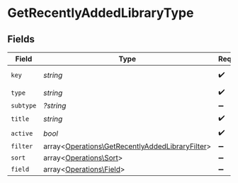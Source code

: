 # GetRecentlyAddedLibraryType


## Fields

| Field                                                                                                       | Type                                                                                                        | Required                                                                                                    | Description                                                                                                 | Example                                                                                                     |
| ----------------------------------------------------------------------------------------------------------- | ----------------------------------------------------------------------------------------------------------- | ----------------------------------------------------------------------------------------------------------- | ----------------------------------------------------------------------------------------------------------- | ----------------------------------------------------------------------------------------------------------- |
| `key`                                                                                                       | *string*                                                                                                    | :heavy_check_mark:                                                                                          | N/A                                                                                                         | /library/sections/2/all?type=2                                                                              |
| `type`                                                                                                      | *string*                                                                                                    | :heavy_check_mark:                                                                                          | N/A                                                                                                         | filter                                                                                                      |
| `subtype`                                                                                                   | *?string*                                                                                                   | :heavy_minus_sign:                                                                                          | N/A                                                                                                         | clip                                                                                                        |
| `title`                                                                                                     | *string*                                                                                                    | :heavy_check_mark:                                                                                          | N/A                                                                                                         | TV Shows                                                                                                    |
| `active`                                                                                                    | *bool*                                                                                                      | :heavy_check_mark:                                                                                          | N/A                                                                                                         | false                                                                                                       |
| `filter`                                                                                                    | array<[Operations\GetRecentlyAddedLibraryFilter](../../Models/Operations/GetRecentlyAddedLibraryFilter.md)> | :heavy_minus_sign:                                                                                          | N/A                                                                                                         |                                                                                                             |
| `sort`                                                                                                      | array<[Operations\Sort](../../Models/Operations/Sort.md)>                                                   | :heavy_minus_sign:                                                                                          | N/A                                                                                                         |                                                                                                             |
| `field`                                                                                                     | array<[Operations\Field](../../Models/Operations/Field.md)>                                                 | :heavy_minus_sign:                                                                                          | N/A                                                                                                         |                                                                                                             |